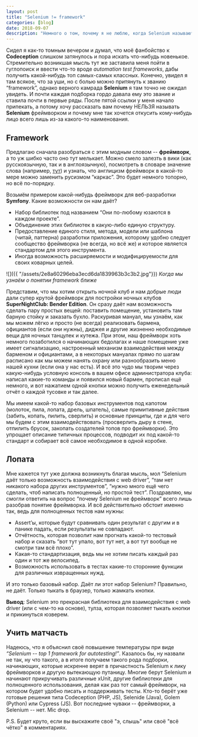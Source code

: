 ```yaml
---
layout: post
title: "Selenium != framework"
categories: [blog]
date: 2018-09-07
description: "Немного о том, почему я не люблю, когда Selenium называют фреймворком с обоснованием и жаром."
---
```

Сидел я как-то томным вечером и думал, что моё фанбойство к **Codeception** слишком затянулось и пора искать что-нибудь новенькое. Стремительно возникшая мысль тут же заставила меня пойти в гуглопоиск и ввести что-то вроде *automation test frameworks*, дабы получить какой-нибудь топ самых-самых классных. Конечно, увидел я там всякое, что за уши, но с болью можно притянуть к званию “framework”, однако верного камрада **Selenium** я там точно не ожидал увидеть. И почти каждая подборка гордо давала ему это звание и ставила почти в первые ряды. После пятой ссылки у меня начало припекать, а потому хочу рассказать вам почему НЕЛЬЗЯ называть **Selenium** фреймворком и почему мне так хочется откусить кому-нибудь лицо всего лишь из-за какого-то наименования.

Framework
---
Предлагаю сначала разобраться с этим модным словом -- **фреймворк**, а то уж шибко часто оно тут мелькает. Можно смело залезть в вики (как русскоязычную, так и в англоязычную), посмотреть в словаре значение слова (например, [тут](https://dictionary.cambridge.org/dictionary/english/framework)) и узнать, что англицизм фреймворк в какой-то мере можно заменить русизмом “каркас”. Это будет немного топорно, но всё по-порядку.

Возьмём примером какой-нибудь фреймворк для веб-разработки **Symfony**. Какие возможности он нам даёт?
* Набор библиотек под названием “Они по-любому юзаются в каждом проекте”.
* Объединение этих библиотек в какую-либо единую структуру.
* Предоставление единого стиля, метода, модели или шаблона (читай, паттерна) разработки приложения, которому удобно следует сообщество фреймворка (не всегда, но всё же) и которое является стандартом для этого инструмента.
* Иногда возможность расширяемости и модифицируемости для своих коварных целей.

![]({{ "/assets/2e8a60296eba3ecd6da1839963b3c3b2.jpg"}})
*Когда мы узнаём о понятии framework ближе*

Представим, что мы хотим открыть ночной клуб и нам добрые люди дали супер крутой фреймворк для постройки ночных клубов **SuperNightClub: Bender Edition**. Он сразу даёт нам возможность сделать пару простых вещей: поставить помещение, установить там барную стойку и заказать бухло. Раскуривая мануал, мы узнаём, как мы можем лёгко и просто (не всегда) реализовать бармена, официантов (если они нужны), диджея и другие жизненно необходимые вещи для ночных танцулек и кутежа. При этом, наш фреймворк хоть немного позаботился о начинающих бедолагах и наше помещение уже имеет сигнализацию, настроенный механизм взаимодействия между барменом и официантами, а в некоторых мануалах прямо по шагам расписано как мы можем нанять охрану или разнообразить меню нашей кухни (если она у нас есть). И всё это чудо мы творим через какую-нибудь условную консоль в вашем офисе администратора клуба: написал какие-то команды и появился новый бармен, прописал ещё немного, и вот нажатием одной кнопки можно получить еженедельный отчёт о каждой тусовке и так далее.

Мы имеем какой-то набор базовых инструментов под капотом (молоток, пила, лопата, дрель, шпатель), самые примитивные действия (забить, копать, пилить, сверлить) и основные принципы, где и для чего мы будем с этим взаимодействовать (просверлить дыру в стене, отпилить брусок, закопать создателей топов про фреймворки). Это упрощает описание типичных процессов, подводит их под какой-то стандарт и собирает всё самое необходимое в одной коробке.

Лопата
---
Мне кажется тут уже должна возникнуть благая мысль, мол “Selenium даёт только возможность взаимодействия с web driver”, “там нет никакого набора других инструментов”, “нужно много ещё чего сделать, чтоб написать полноценный, но простой тест”. Поздравляю, мы смогли ответить на вопрос “почему Selenium не фреймворк” всего лишь разобрав понятие фреймворка. И всё действительно обстоит именно так, ведь для полноценных тестов нам нужны: 
* Assert’ы, которые будут сравнивать один результат с другим и в панике падать, если результаты не совпадают.
* Отчётность, которая позволит нам прогнать какой-то тестовый набор и сказать “вот тут упало, вот тут нет, а вот тут вообще не смотри там всё плохо”.
* Какая-то стандартизация, ведь мы не хотим писать каждый раз один и тот же велосипед.
* Возможность использовать в тестах какие-то сторонние функции для различных извращенных нужд.

И это только базовый набор. Даёт ли этот набор Selenium? Правильно, не даёт. Только тыкать в браузер, только жамкать кнопки.

**Вывод**: Selenium это прекрасная библиотека для взаимодействия с web driver (или с чем-то на основе), тулза, которая позволяет тыкать кнопки и прикинуться юзверем.

Учить матчасть
---
Надеюсь, что я объяснил своё повышение температуры при виде *“Selenium -- top 1 framework for autotesting!”*. Казалось бы, ну назвали не так, ну что такого, а в итоге получаем такого рода подборки, начинающих, которые искренне верят в причастность Selenium к лику фреймворков и другую вытекающую путаницу. Многие берут Selenium и начинают прикручивать различные xUnit, другие библиотеки для полноценного использования, делая как раз тот самый фреймворк, на котором будет удобно писать и поддерживать тесты. Кто-то берёт уже готовые решения типа Codeception (PHP, JS), Selenide (Java), Golem (Python) или Cypress (JS). Вот последние чуваки -- фреймворки, а Selenium -- нет. Mic drop.

P.S. Будет круто, если вы выскажите своё "э, слышь" или своё "всё чётко" в комментариях.
